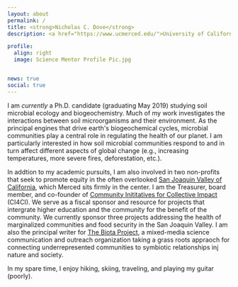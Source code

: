 ```yaml
---
layout: about
permalink: /
title: <strong>Nicholas C. Dove</strong> 
description: <a href="https://www.ucmerced.edu/">University of California, Merced</a>

profile:
  align: right
  image: Science Mentor Profile Pic.jpg


news: true
social: true
---
```


I am *currently* a Ph.D. candidate (graduating May 2019) studying soil microbial ecology and biogeochemistry. Much of my work investigates the interactions between soil microorganisms and their environment. As the principal engines that drive earth's biogeochemical cycles, microbial communities play a central role in regulating the health of our planet. I am particularly interested in how soil microbial communities respond to and in turn affect different aspects of global change (e.g., increasing temperatures, more severe fires, deforestation, etc.).

In addtion to my academic pursuits, I am also involved in two non-profits that seek to promote equity in the often overlooked <a href="https://www.fresnobee.com/news/local/education/article114766498.html">San Joaquin Valley of California</a>, which Merced sits firmly in the center. I am the Treasurer, board member, and co-founder of <a href="http://ci4ci.org/">Community Inititatives for Collective Impact</a> (CI4CI). We serve as a fiscal sponsor and resource for projects that intergrate higher education and the community for the benefit of the community. We currently sponsor three projects addressing the health of marginalized communities and food security in the San Joaquin Valley. I am also the principal writer for <a href= "https://www.thebiotaproject.org/">The Biota Project</a>, a mixed-media science communication and outreach organization taking a grass roots appraoch for connecting underrepresented communities to symbiotic relationships inj nature and society. 

In my spare time, I enjoy hiking, skiing, traveling, and playing my guitar (poorly).
